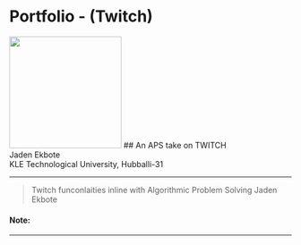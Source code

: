 # Portfolio - (Twitch)



<img src= https://github.com/JadenEkbote/portfolio.github.io/assets/97228905/593897a0-c534-4de8-a012-abd1bcda337d width="200" height="200"/>
## An APS take on TWITCH


<dt>Jaden Ekbote</dt>
<dt>KLE Technological University, Hubballi-31</dt>



* * *
>
>
> Twitch funconlaities inline with Algorithmic Problem Solving
> Jaden Ekbote

#### Note:


* * *

